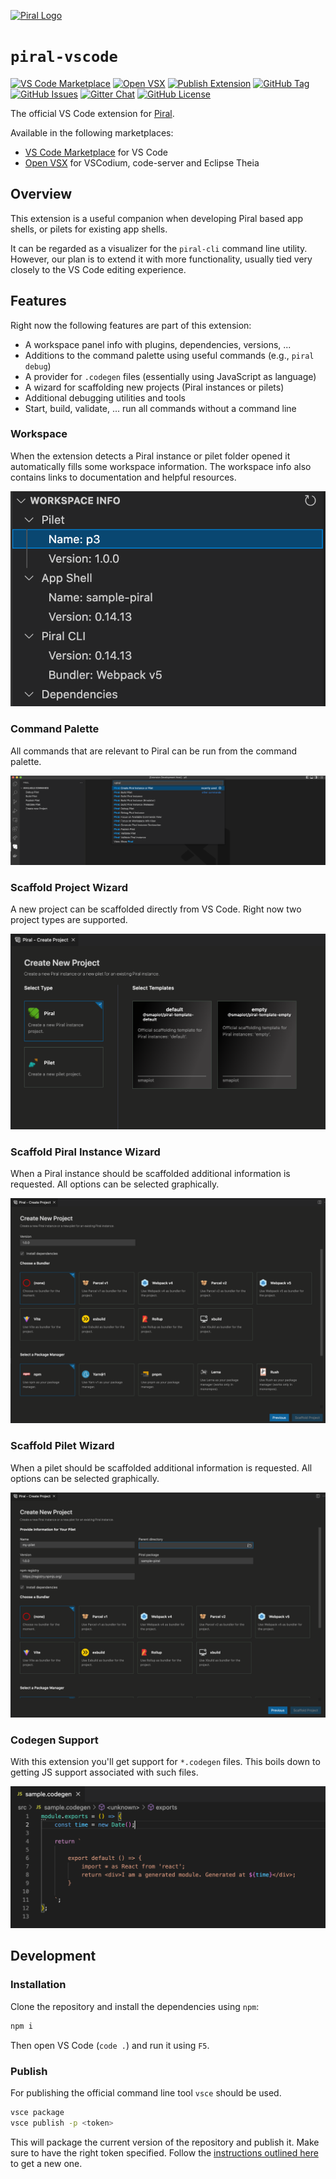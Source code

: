 [![Piral Logo](https://github.com/smapiot/piral/raw/main/docs/assets/logo.png)](https://piral.io)

# `piral-vscode`

[![VS Code Marketplace](https://vsmarketplacebadge.apphb.com/version-short/smapiot.vscode-piral.svg)](https://marketplace.visualstudio.com/items?itemName=smapiot.vscode-piral) [![Open VSX](https://img.shields.io/open-vsx/v/smapiot/vscode-piral)](https://open-vsx.org/extension/smapiot/vscode-piral) [![Publish Extension](https://github.com/smapiot/vscode-piral/actions/workflows/node.js.yml/badge.svg?branch=develop)](https://github.com/smapiot/vscode-piral/actions/workflows/node.js.yml) [![GitHub Tag](https://img.shields.io/github/tag/smapiot/vscode-piral.svg)](https://github.com/smapiot/vscode-piral/releases) [![GitHub Issues](https://img.shields.io/github/issues/smapiot/vscode-piral.svg)](https://github.com/smapiot/vscode-piral/issues) [![Gitter Chat](https://badges.gitter.im/gitterHQ/gitter.png)](https://gitter.im/piral-io/community) [![GitHub License](https://img.shields.io/badge/license-MIT-blue.svg)](https://github.com/smapiot/vscode-piral/blob/main/LICENSE)

The official VS Code extension for [Piral](https://piral.io).

Available in the following marketplaces:

- [VS Code Marketplace](https://marketplace.visualstudio.com/items?itemName=smapiot.vscode-piral) for VS Code
- [Open VSX](https://open-vsx.org/extension/smapiot/vscode-piral) for VSCodium, code-server and Eclipse Theia

## Overview

This extension is a useful companion when developing Piral based app shells, or pilets for existing app shells.

It can be regarded as a visualizer for the `piral-cli` command line utility. However, our plan is to extend it with more functionality, usually tied very closely to the VS Code editing experience.

## Features

Right now the following features are part of this extension:

- A workspace panel info with plugins, dependencies, versions, ...
- Additions to the command palette using useful commands (e.g., `piral debug`)
- A provider for `.codegen` files (essentially using JavaScript as language)
- A wizard for scaffolding new projects (Piral instances or pilets)
- Additional debugging utilities and tools
- Start, build, validate, ... run all commands without a command line

### Workspace

When the extension detects a Piral instance or pilet folder opened it automatically fills some workspace information. The workspace info also contains links to documentation and helpful resources.

![Scaffold Pilet](./docs/workspace.png)

### Command Palette

All commands that are relevant to Piral can be run from the command palette.

![Scaffold Pilet](./docs/command-palette.png)

### Scaffold Project Wizard

A new project can be scaffolded directly from VS Code. Right now two project types are supported.

![Scaffold Project](./docs/scaffold-project.png)

### Scaffold Piral Instance Wizard

When a Piral instance should be scaffolded additional information is requested. All options can be selected graphically.

![Scaffold Pilet](./docs/scaffold-piral.png)

### Scaffold Pilet Wizard

When a pilet should be scaffolded additional information is requested. All options can be selected graphically.

![Scaffold Pilet](./docs/scaffold-pilet.png)

### Codegen Support

With this extension you'll get support for `*.codegen` files. This boils down to getting JS support associated with such files.

![Scaffold Pilet](./docs/codegen.png)

## Development

### Installation

Clone the repository and install the dependencies using `npm`:

```sh
npm i
```

Then open VS Code (`code .`) and run it using `F5`.

### Publish

For publishing the official command line tool `vsce` should be used.

```sh
vsce package
vsce publish -p <token>
```

This will package the current version of the repository and publish it. Make sure to have the right token specified. Follow the [instructions outlined here](https://code.visualstudio.com/api/working-with-extensions/publishing-extension#get-a-personal-access-token) to get a new one.
